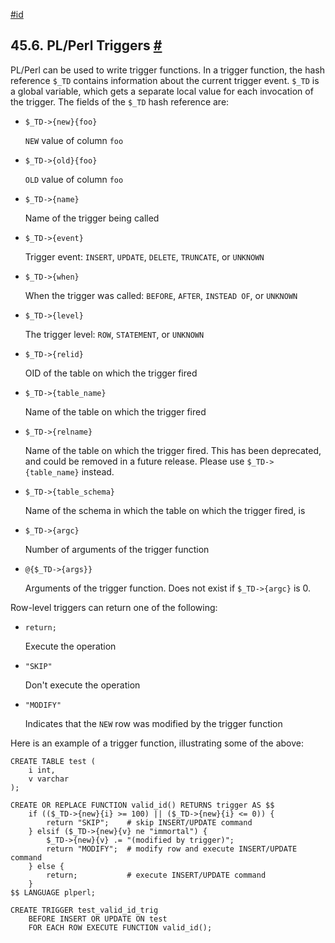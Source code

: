 [#id](#PLPERL-TRIGGERS)

## 45.6. PL/Perl Triggers [#](#PLPERL-TRIGGERS)

PL/Perl can be used to write trigger functions. In a trigger function, the hash reference `$_TD` contains information about the current trigger event. `$_TD` is a global variable, which gets a separate local value for each invocation of the trigger. The fields of the `$_TD` hash reference are:

- `$_TD->{new}{foo}`

  `NEW` value of column `foo`

- `$_TD->{old}{foo}`

  `OLD` value of column `foo`

- `$_TD->{name}`

  Name of the trigger being called

- `$_TD->{event}`

  Trigger event: `INSERT`, `UPDATE`, `DELETE`, `TRUNCATE`, or `UNKNOWN`

- `$_TD->{when}`

  When the trigger was called: `BEFORE`, `AFTER`, `INSTEAD OF`, or `UNKNOWN`

- `$_TD->{level}`

  The trigger level: `ROW`, `STATEMENT`, or `UNKNOWN`

- `$_TD->{relid}`

  OID of the table on which the trigger fired

- `$_TD->{table_name}`

  Name of the table on which the trigger fired

- `$_TD->{relname}`

  Name of the table on which the trigger fired. This has been deprecated, and could be removed in a future release. Please use `$_TD->{table_name}` instead.

- `$_TD->{table_schema}`

  Name of the schema in which the table on which the trigger fired, is

- `$_TD->{argc}`

  Number of arguments of the trigger function

- `@{$_TD->{args}}`

  Arguments of the trigger function. Does not exist if `$_TD->{argc}` is 0.

Row-level triggers can return one of the following:

- `return;`

  Execute the operation

- `"SKIP"`

  Don't execute the operation

- `"MODIFY"`

  Indicates that the `NEW` row was modified by the trigger function

Here is an example of a trigger function, illustrating some of the above:

```
CREATE TABLE test (
    i int,
    v varchar
);

CREATE OR REPLACE FUNCTION valid_id() RETURNS trigger AS $$
    if (($_TD->{new}{i} >= 100) || ($_TD->{new}{i} <= 0)) {
        return "SKIP";    # skip INSERT/UPDATE command
    } elsif ($_TD->{new}{v} ne "immortal") {
        $_TD->{new}{v} .= "(modified by trigger)";
        return "MODIFY";  # modify row and execute INSERT/UPDATE command
    } else {
        return;           # execute INSERT/UPDATE command
    }
$$ LANGUAGE plperl;

CREATE TRIGGER test_valid_id_trig
    BEFORE INSERT OR UPDATE ON test
    FOR EACH ROW EXECUTE FUNCTION valid_id();
```
